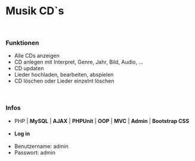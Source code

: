 <h1>Musik CD`s</h1>
<br>
<h3>Funktionen</h3>
<ul>
    <li>Alle CDs anzeigen</li>
    <li>CD anlegen mit Interpret, Genre, Jahr, Bild, Audio, ...</li>
    <li>CD updaten</li>
    <li>Lieder hochladen, bearbeiten, abspielen</li>
    <li>CD löschen oder Lieder einzelnt löschen</li>
</ul>
<br>
<h3>Infos</h3>
<ul>
    <li>PHP | <b>MySQL</b> | <b>AJAX</b> | <b>PHPUnit</b> | <b>OOP</b>  | <b>MVC</b>  | <b>Admin</b> | <b>Bootstrap CSS</b></li>
    <br>
    <li><b>Log in</b></li>
    <br>
    <li>Benutzername: admin</li>
    <li>Passwort: admin</li>
</ul>
